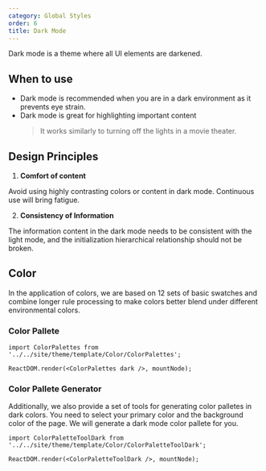 ```yaml
---
category: Global Styles
order: 6
title: Dark Mode
---
```


Dark mode is a theme where all UI elements are darkened.

## When to use

- Dark mode is recommended when you are in a dark environment as it prevents eye strain.
- Dark mode is great for highlighting important content
  > It works similarly to turning off the lights in a movie theater.

## Design Principles

1. **Comfort of content**

Avoid using highly contrasting colors or content in dark mode. Continuous use will bring fatigue.

2. **Consistency of Information**

The information content in the dark mode needs to be consistent with the light mode, and the initialization hierarchical relationship should not be broken.

## Color

In the application of colors, we are based on 12 sets of basic swatches and combine longer rule processing to make colors better blend under different environmental colors.

### Color Pallete

```__react
import ColorPalettes from '../../site/theme/template/Color/ColorPalettes';

ReactDOM.render(<ColorPalettes dark />, mountNode);
```

### Color Pallete Generator

Additionally, we also provide a set of tools for generating color palletes in dark colors. You need to select your primary color and the background color of the page. We will generate a dark mode color pallete for you.

```__react
import ColorPaletteToolDark from '../../site/theme/template/Color/ColorPaletteToolDark';

ReactDOM.render(<ColorPaletteToolDark />, mountNode);
```
